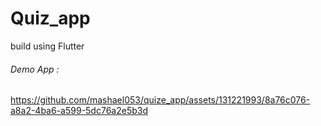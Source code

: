 
# Quiz_app 

build using Flutter
###### Demo App :







https://github.com/mashael053/quize_app/assets/131221993/8a76c076-a8a2-4ba6-a599-5dc76a2e5b3d

